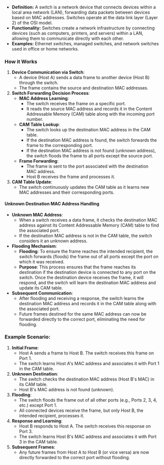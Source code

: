 - **Definition:** A switch is a network device that connects devices within a local area network (LAN), forwarding data packets between devices based on MAC addresses. Switches operate at the data link layer (Layer 2) of the OSI model.
- **Functionality:** Switches create a network infrastructure by connecting devices (such as computers, printers, and servers) within a LAN, allowing them to communicate directly with each other.
- **Examples:** Ethernet switches, managed switches, and network switches used in office or home networks.

### How it Works 

1. **Device Communication via Switch**:
    - A device (Host A) sends a data frame to another device (Host B) through the switch.
    - The frame contains the source and destination MAC addresses.
2. **Switch Forwarding Decision Process**:
    - **MAC Address Learning**:
        - The switch receives the frame on a specific port.
        - It reads the source MAC address and records it in the Content Addressable Memory (CAM) table along with the incoming port number.
    - **CAM Table Lookup**:
        - The switch looks up the destination MAC address in the CAM table.
        - If the destination MAC address is found, the switch forwards the frame to the corresponding port.
        - If the destination MAC address is not found (unknown address), the switch floods the frame to all ports except the source port.
    - **Frame Forwarding**:
        - The frame is sent to the port associated with the destination MAC address.
        - Host B receives the frame and processes it.
3. **CAM Table Update**:
    - The switch continuously updates the CAM table as it learns new MAC addresses and their corresponding ports.

#### Unknown Destination MAC Address Handling

- **Unknown MAC Address**:
    - When a switch receives a data frame, it checks the destination MAC address against its Content Addressable Memory (CAM) table to find the associated port.
    - If the destination MAC address is not in the CAM table, the switch considers it an unknown address.
- **Flooding Mechanism**:
    - **Flooding**: To ensure the frame reaches the intended recipient, the switch forwards (floods) the frame out of all ports except the port on which it was received.
    - **Purpose**: This process ensures that the frame reaches its destination if the destination device is connected to any port on the switch. Once the destination device receives the frame, it will respond, and the switch will learn the destination MAC address and update its CAM table.
- **Subsequent Communication**:
    - After flooding and receiving a response, the switch learns the destination MAC address and records it in the CAM table along with the associated port.
    - Future frames destined for the same MAC address can now be forwarded directly to the correct port, eliminating the need for flooding.

### Example Scenario:

1. **Initial Frame**:
    - Host A sends a frame to Host B. The switch receives this frame on Port 1.
    - The switch learns Host A's MAC address and associates it with Port 1 in the CAM table.
2. **Unknown Destination**:
    - The switch checks the destination MAC address (Host B's MAC) in its CAM table.
    - Host B's MAC address is not found (unknown).
3. **Flooding**:
    - The switch floods the frame out of all other ports (e.g., Ports 2, 3, 4, etc.) except Port 1.
    - All connected devices receive the frame, but only Host B, the intended recipient, processes it.
4. **Response and Learning**:
    - Host B responds to Host A. The switch receives this response on Port 3.
    - The switch learns Host B's MAC address and associates it with Port 3 in the CAM table.
5. **Subsequent Frames**:
    - Any future frames from Host A to Host B (or vice versa) are now directly forwarded to the correct port without flooding.

